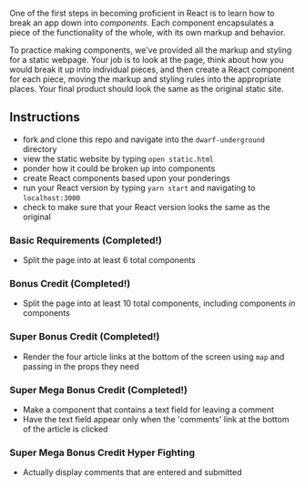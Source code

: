 One of the first steps in becoming proficient in React is to learn how to break an app down into *components*.  Each component encapsulates a piece of the functionality of the whole, with its own markup and behavior.

To practice making components, we've provided all the markup and styling for a static webpage.  Your job is to look at the page, think about how you would break it up into individual pieces, and then create a React component for each piece, moving the markup and styling rules into the appropriate places.  Your final product should look the same as the original static site.

## Instructions

* fork and clone this repo and navigate into the `dwarf-underground` directory
* view the static website by typing `open static.html`
* ponder how it could be broken up into components
* create React components based upon your ponderings
* run your React version by typing `yarn start` and navigating to `localhost:3000`
* check to make sure that your React version looks the same as the original

### Basic Requirements (Completed!)

* Split the page into at least 6 total components

### Bonus Credit (Completed!)

* Split the page into at least 10 total components, including components *in* components

### Super Bonus Credit (Completed!)

* Render the four article links at the bottom of the screen using `map` and passing in the props they need

### Super Mega Bonus Credit (Completed!)

* Make a component that contains a text field for leaving a comment
* Have the text field appear only when the 'comments' link at the bottom of the article is clicked

### Super Mega Bonus Credit Hyper Fighting

* Actually display comments that are entered and submitted
